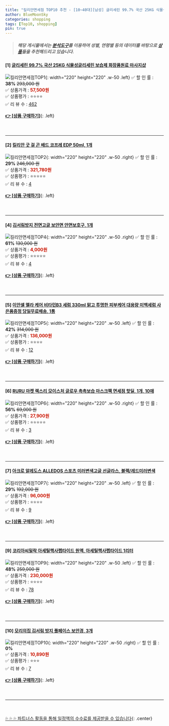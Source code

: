 ```yaml
---
title: "킬리안면세점 TOP10 추천 - [10~40대][남성] 글리세린 99.7% 국산 25KG 식물성글리세린 보습제 화장품원료 마사지샵"
author: BlueMoonSky
categories: shopping
tags: [Top10, shopping]
pin: true
---
```


> ##### 해당 게시물에서는 [**분석도구**](https://itemscout.io/)를 이용하여 **성별**, **연령별** 등의 데이터를 바탕으로 [**상품**](https://link.coupang.com/a/baae76)들을 추천해드리고 있습니다.

#### [1] [글리세린 99.7% 국산 25KG 식물성글리세린 보습제 화장품원료 마사지샵](https://link.coupang.com/re/AFFSDP?lptag=AF5964186&subid=bluemoonsky6999&pageKey=7616173668&traceid=V0-153&itemId=20182041108&vendorItemId=83700109784)
![킬리안면세점TOP1](https://thumbnail6.coupangcdn.com/thumbnails/remote/230x230ex/image/vendor_inventory/7eb8/f1b0b509690c1cc65d9fd0fc7613034f95ddebf3867f7f690cbecea54575.jpg){: width="220" height="220" .w-50 .left}
✅ 할 인 률 : **38%** ~~<del class="base-price"> 293,000  </del>원~~<br>
✅ 상품가격 : <span style="color:#cb1400"> **57,500원** </span><br>
✅ 상품평가 : ⭐⭐⭐⭐<br>
✅ 리 뷰 수 : [462](https://link.coupang.com/re/AFFSDP?lptag=AF5964186&subid=bluemoonsky6999&pageKey=7616173668&traceid=V0-153&itemId=20182041108&vendorItemId=83700109784)<br>
<br>
[**👉  [상품 구매하기]**](https://link.coupang.com/re/AFFSDP?lptag=AF5964186&subid=bluemoonsky6999&pageKey=7616173668&traceid=V0-153&itemId=20182041108&vendorItemId=83700109784){: .left}
<br>
<br>
<br>

***

#### [2] [킬리안 굿 걸 곤 배드 코프레 EDP 50ml, 1개](https://link.coupang.com/re/AFFSDP?lptag=AF5964186&subid=bluemoonsky6999&pageKey=7449989805&traceid=V0-153&itemId=19392561248&vendorItemId=85804977235)
![킬리안면세점TOP2](https://thumbnail6.coupangcdn.com/thumbnails/remote/230x230ex/image/vendor_inventory/d393/42cdd36aba93b397c370ab99dfb235cd6113a5e7e85c9777405ecc1653d4.jpg){: width="220" height="220" .w-50 .right}
✅ 할 인 률 : **29%** ~~<del class="base-price"> 246,900  </del>원~~<br>
✅ 상품가격 : <span style="color:#cb1400"> **321,780원** </span><br>
✅ 상품평가 : ⭐⭐⭐⭐⭐<br>
✅ 리 뷰 수 : [4](https://link.coupang.com/re/AFFSDP?lptag=AF5964186&subid=bluemoonsky6999&pageKey=7449989805&traceid=V0-153&itemId=19392561248&vendorItemId=85804977235)<br>
<br>
[**👉  [상품 구매하기]**](https://link.coupang.com/re/AFFSDP?lptag=AF5964186&subid=bluemoonsky6999&pageKey=7449989805&traceid=V0-153&itemId=19392561248&vendorItemId=85804977235){: .left}
<br>
<br>
<br>

***

#### [4] [김서림방지 전면고글 보안면 안면보호구, 1개](https://link.coupang.com/re/AFFSDP?lptag=AF5964186&subid=bluemoonsky6999&pageKey=6342728211&traceid=V0-153&itemId=13313808323&vendorItemId=84451112021)
![킬리안면세점TOP4](https://thumbnail6.coupangcdn.com/thumbnails/remote/230x230ex/image/vendor_inventory/ceb9/f8a5a4d7cfa29c56ac9f219862a385588d57a6e355f1e61ce7b56f4c2811.jpg){: width="220" height="220" .w-50 .right}
✅ 할 인 률 : **61%** ~~<del class="base-price"> 130,000  </del>원~~<br>
✅ 상품가격 : <span style="color:#cb1400"> **4,000원** </span><br>
✅ 상품평가 : ⭐⭐⭐⭐⭐<br>
✅ 리 뷰 수 : [4](https://link.coupang.com/re/AFFSDP?lptag=AF5964186&subid=bluemoonsky6999&pageKey=6342728211&traceid=V0-153&itemId=13313808323&vendorItemId=84451112021)<br>
<br>
[**👉  [상품 구매하기]**](https://link.coupang.com/re/AFFSDP?lptag=AF5964186&subid=bluemoonsky6999&pageKey=6342728211&traceid=V0-153&itemId=13313808323&vendorItemId=84451112021){: .left}
<br>
<br>
<br>

***

#### [5] [이안셀 멜라 케어 비타민B3 세럼 330ml 맑고 투명한 피부케어 대용량 미백세럼 사은품증정 당일무료배송, 1통](https://link.coupang.com/re/AFFSDP?lptag=AF5964186&subid=bluemoonsky6999&pageKey=7613213382&traceid=V0-153&itemId=20168054507&vendorItemId=87118250310)
![킬리안면세점TOP5](https://thumbnail8.coupangcdn.com/thumbnails/remote/230x230ex/image/vendor_inventory/2ff8/4b7080f3369c27b1fe22f47eeb4dbe671176e19d8319c2de4b3c3ba07b07.jpg){: width="220" height="220" .w-50 .left}
✅ 할 인 률 : **42%** ~~<del class="base-price"> 314,000  </del>원~~<br>
✅ 상품가격 : <span style="color:#cb1400"> **136,000원** </span><br>
✅ 상품평가 : ⭐⭐⭐⭐<br>
✅ 리 뷰 수 : [12](https://link.coupang.com/re/AFFSDP?lptag=AF5964186&subid=bluemoonsky6999&pageKey=7613213382&traceid=V0-153&itemId=20168054507&vendorItemId=87118250310)<br>
<br>
[**👉  [상품 구매하기]**](https://link.coupang.com/re/AFFSDP?lptag=AF5964186&subid=bluemoonsky6999&pageKey=7613213382&traceid=V0-153&itemId=20168054507&vendorItemId=87118250310){: .left}
<br>
<br>
<br>

***

#### [6] [RURU 마켓 렉스리 모이스처 글로우 촉촉보습 마스크팩 면세점 핫딜, 1개, 10매](https://link.coupang.com/re/AFFSDP?lptag=AF5964186&subid=bluemoonsky6999&pageKey=7529068497&traceid=V0-153&itemId=19764014426&vendorItemId=86867179907)
![킬리안면세점TOP6](https://thumbnail8.coupangcdn.com/thumbnails/remote/230x230ex/image/vendor_inventory/5441/641295fd7eab8259e7ffac980910be858fb64972bb8b798cdcf42033c4c6.jpg){: width="220" height="220" .w-50 .right}
✅ 할 인 률 : **56%** ~~<del class="base-price"> 69,000  </del>원~~<br>
✅ 상품가격 : <span style="color:#cb1400"> **27,900원** </span><br>
✅ 상품평가 : ⭐⭐⭐⭐⭐<br>
✅ 리 뷰 수 : [3](https://link.coupang.com/re/AFFSDP?lptag=AF5964186&subid=bluemoonsky6999&pageKey=7529068497&traceid=V0-153&itemId=19764014426&vendorItemId=86867179907)<br>
<br>
[**👉  [상품 구매하기]**](https://link.coupang.com/re/AFFSDP?lptag=AF5964186&subid=bluemoonsky6999&pageKey=7529068497&traceid=V0-153&itemId=19764014426&vendorItemId=86867179907){: .left}
<br>
<br>
<br>

***

#### [7] [아크로 알레도스 ALLEDOS 스포츠 미러변색고글 선글라스, 블랙/레드미러변색](https://link.coupang.com/re/AFFSDP?lptag=AF5964186&subid=bluemoonsky6999&pageKey=7297798987&traceid=V0-153&itemId=18667285576&vendorItemId=86568249614)
![킬리안면세점TOP7](https://thumbnail8.coupangcdn.com/thumbnails/remote/230x230ex/image/vendor_inventory/f777/506b41bbba28ba79fdb8e3a2c452661ccf1f7949365872fda657845184fb.jpg){: width="220" height="220" .w-50 .left}
✅ 할 인 률 : **29%** ~~<del class="base-price"> 192,000  </del>원~~<br>
✅ 상품가격 : <span style="color:#cb1400"> **96,000원** </span><br>
✅ 상품평가 : ⭐⭐⭐⭐<br>
✅ 리 뷰 수 : [9](https://link.coupang.com/re/AFFSDP?lptag=AF5964186&subid=bluemoonsky6999&pageKey=7297798987&traceid=V0-153&itemId=18667285576&vendorItemId=86568249614)<br>
<br>
[**👉  [상품 구매하기]**](https://link.coupang.com/re/AFFSDP?lptag=AF5964186&subid=bluemoonsky6999&pageKey=7297798987&traceid=V0-153&itemId=18667285576&vendorItemId=86568249614){: .left}
<br>
<br>
<br>

***

#### [9] [코리아씨밀락 아세틸헥사펩타이드 원액, 아세틸헥사펩타이드 1리터](https://link.coupang.com/re/AFFSDP?lptag=AF5964186&subid=bluemoonsky6999&pageKey=196128216&traceid=V0-153&itemId=564674586&vendorItemId=4482101915)
![킬리안면세점TOP9](https://thumbnail8.coupangcdn.com/thumbnails/remote/230x230ex/image/vendor_inventory/435d/c66b8bb297c9948e7be9fd3758b0c0d3e6e8ba1b0b5efa365b4d1f1f6b21.jpg){: width="220" height="220" .w-50 .left}
✅ 할 인 률 : **48%** ~~<del class="base-price"> 259,000  </del>원~~<br>
✅ 상품가격 : <span style="color:#cb1400"> **230,000원** </span><br>
✅ 상품평가 : ⭐⭐⭐⭐<br>
✅ 리 뷰 수 : [78](https://link.coupang.com/re/AFFSDP?lptag=AF5964186&subid=bluemoonsky6999&pageKey=196128216&traceid=V0-153&itemId=564674586&vendorItemId=4482101915)<br>
<br>
[**👉  [상품 구매하기]**](https://link.coupang.com/re/AFFSDP?lptag=AF5964186&subid=bluemoonsky6999&pageKey=196128216&traceid=V0-153&itemId=564674586&vendorItemId=4482101915){: .left}
<br>
<br>
<br>

***

#### [10] [모리의집 김서림 방지 풀페이스 보안경, 3개](https://link.coupang.com/re/AFFSDP?lptag=AF5964186&subid=bluemoonsky6999&pageKey=5722433546&traceid=V0-153&itemId=9574905296&vendorItemId=76859523999)
![킬리안면세점TOP10](https://thumbnail10.coupangcdn.com/thumbnails/remote/230x230ex/image/rs_quotation_api/jzad7ecq/66a2a2f1545447be8a57353048eaaecd.jpg){: width="220" height="220" .w-50 .right}
✅ 할 인 률 : **0%** <br>
✅ 상품가격 : <span style="color:#cb1400"> **10,890원** </span><br>
✅ 상품평가 : ⭐⭐⭐<br>
✅ 리 뷰 수 : [7](https://link.coupang.com/re/AFFSDP?lptag=AF5964186&subid=bluemoonsky6999&pageKey=5722433546&traceid=V0-153&itemId=9574905296&vendorItemId=76859523999)<br>
<br>
[**👉  [상품 구매하기]**](https://link.coupang.com/re/AFFSDP?lptag=AF5964186&subid=bluemoonsky6999&pageKey=5722433546&traceid=V0-153&itemId=9574905296&vendorItemId=76859523999){: .left}
<br>
<br>
<br>

***
<br><br>[💦 💦 💦 파트너스 활동을 통해 일정액의 수수료를 제공받을 수 있습니다](https://link.coupang.com/a/baae76){: .center}